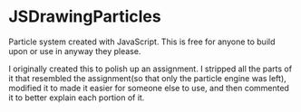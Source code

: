 JSDrawingParticles
==================

Particle system created with JavaScript. This is free for anyone to build upon or use in anyway they please.

I originally created this to polish up an assignment. I stripped all the parts of it that resembled the assignment(so that only the particle engine was left), modified it to made it easier for someone else to use, and then commented it to better explain each portion of it.
